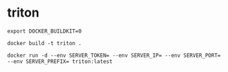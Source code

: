# triton

```export DOCKER_BUILDKIT=0```

```docker build -t triton . ```

```docker run -d --env SERVER_TOKEN= --env SERVER_IP= --env SERVER_PORT= --env SERVER_PREFIX= triton:latest```